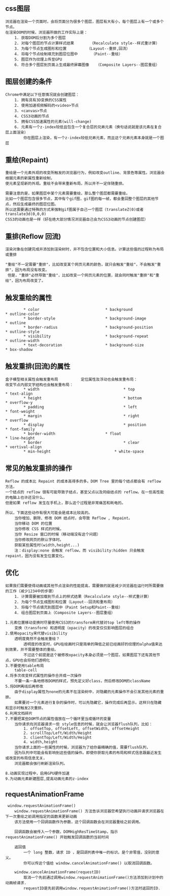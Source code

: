 ## css图层
	浏览器在渲染一个页面时，会将页面分为很多个图层，图层有大有小，每个图层上有一个或多个节点。
	在渲染DOM的时候，浏览器所做的工作实际上是：
		1. 获取DOM后分割为多个图层
		2. 对每个图层的节点计算样式结果		（Recalculate style--样式重计算）
		3. 为每个节点生成图形和位置			（Layout--重排,回流）
		4. 将每个节点绘制填充到图层位图中		（Paint--重绘）
		5. 图层作为纹理上传至GPU
		6. 符合多个图层到页面上生成最终屏幕图像	（Composite Layers--图层重组）

## 图层创建的条件
	Chrome中满足以下任意情况就会创建图层：
		1. 拥有具有3D变换的CSS属性
		2. 使用加速视频解码的<video>节点
		3. <canvas>节点
		4. CSS3动画的节点
		5. 拥有CSS加速属性的元素(will-change)
		6. 元素有一个z-index较低且包含一个复合层的兄弟元素（换句话说就是该元素在复合层上面渲染）
			你在图层上渲染，有一个z-index较低兄弟元素，而且这个兄弟元素本身就是一个图层

## 重绘(Repaint)
	重绘是一个元素外观的改变所触发的浏览器行为，例如改变outline、背景色等属性。浏览器会根据元素的新属性重新绘制，
	使元素呈现新的外观。重绘不会带来重新布局，所以并不一定伴随重排。
	
	需要注意的是，如果图层中某个元素需要重绘，那么整个图层都需要重绘。
	比如一个图层包含很多节点，其中有个gif图，gif图的每一帧，都会重回整个图层的其他节点，然后生成最终的图层位图。
	所以这需要通过特殊的方式来强制gif图属于自己一个图层（translateZ(0)或者translate3d(0,0,0)
	CSS3的动画也是一样（好在绝大部分情况浏览器自己会为CSS3动画的节点创建图层）

## 重排(Reflow 回流)
	渲染对象在创建完成并添加到渲染树时，并不包含位置和大小信息。计算这些值的过程称为布局或重排
	
	"重绘"不一定需要"重排"，比如改变某个网页元素的颜色，就只会触发"重绘"，不会触发"重排"，因为布局没有改变。
	 但是，"重排"必然导致"重绘"，比如改变一个网页元素的位置，就会同时触发"重排"和"重绘"，因为布局改变了。

## 触发重绘的属性
			* color								* background									* outline-color
			* border-style						* background-image								* outline
			* border-radius						* background-position							* outline-style
			* visibility						* background-repeat								* outline-width
			* text-decoration					* background-size								* box-shadow

## 触发重排(回流)的属性
	盒子模型相关属性会触发重布局			定位属性及浮动也会触发重布局：				改变节点内部文字结构也会触发重布局：
			* width							            * top									      	* text-align
			* height						            * bottom							    		* overflow-y
			* padding						            * left								    		* font-weight
			* margin						            * right								    		* overflow
			* display						            * position						    		* font-family
			* border-width			            * float								    		* line-height
			* border						            * clear								    		* vertival-align
			* min-height				            * white-space

## 常见的触发重排的操作
	Reflow 的成本比 Repaint 的成本高得多的多。DOM Tree 里的每个结点都会有 reflow 方法，
	一个结点的 reflow 很有可能导致子结点，甚至父点以及同级结点的 reflow。在一些高性能的电脑上也许还没什么，
	但是如果 reflow 发生在手机上，那么这个过程是非常痛苦和耗电的。
	
	所以，下面这些动作有很大可能会是成本比较高的。
		当你增加、删除、修改 DOM 结点时，会导致 Reflow , Repaint。
		当你移动 DOM 的位置
		当你修改 CSS 样式的时候。
		当你 Resize 窗口的时候（移动端没有这个问题）
		当你修改网页的默认字体时。
		获取某些属性时(width,height...)
		注：display:none 会触发 reflow，而 visibility:hidden 只会触发 repaint，因为没有发生位置变化。

## 优化
	如果我们需要使得动画或其他节点渲染的性能提高，需要做的就是减少浏览器在运行时所需要做的工作（减少1234中的步骤）
		1. 计算需要被加载到节点上的样式结果（Recalculate style--样式重计算）
		2. 为每个节点生成图形和位置（Layout--回流和重布局）
		3. 将每个节点填充到图层中（Paint Setup和Paint--重绘）
		4. 组合图层到页面上（Composite Layers--图层重组）

	1.元素位置移动变换时尽量使用CSS3的transform来代替对top left等的操作
		变换（transform）和透明度（opacity）的改变仅仅影响图层的组合
	2.使用opacity来代替visibility
		透明度竟然不会触发重绘？
			透明度的改变时，GPU在绘画时只是简单的降低之前已经画好的纹理的alpha值来达到效果，并不需要整体的重绘。
			不过这个前提是这个被修改opacity本身必须是一个图层，如果图层下还有其他节点，GPU也会将他们透明化
	3.不要使用table布局
		table-cell
	4.将多次改变样式属性的操作合并成一次操作
		不要一条一条地修改DOM的样式，预先定义好class，然后修改DOM的className
	5.将DOM离线后再修改
		由于display属性为none的元素不在渲染树中，对隐藏的元素操作不会引发其他元素的重排。
		如果要对一个元素进行复杂的操作时，可以先隐藏它，操作完成后再显示。这样只在隐藏和显示时触发2次重排。
	6.利用文档碎片
	7.不要把某些DOM节点的属性值放在一个循环里当成循环的变量
		当你请求向浏览器请求一些 style信息的时候，就会让浏览器flush队列，比如：
			1. offsetTop, offsetLeft, offsetWidth, offsetHeight
			2. scrollTop/Left/Width/Height
			3. clientTop/Left/Width/Height
			4. width,height
		当你请求上面的一些属性的时候，浏览器为了给你最精确的值，需要flush队列，
		因为队列中可能会有影响到这些值的操作。即使你获取元素的布局和样式信息跟最近发生或改变的布局信息无关，
		浏览器都会强行刷新渲染队列。

	8.动画实现过程中，启用GPU硬件加速	
	9.为动画元素新建图层,提高动画元素的z-index

## requestAnimationFrame
	 window.requestAnimationFrame()
		window.requestAnimationFrame() 方法告诉浏览器您希望执行动画并请求浏览器在下一次重绘之前调用指定的函数来更新动画
		该方法使用一个回调函数作为参数，这个回调函数会在浏览器重绘之前调用。

		回调函数会被传入一个参数，DOMHighResTimeStamp，指示requestAnimationFrame() 开始触发回调函数的当前时间
		
		返回值
			一个 long 整数，请求 ID ，是回调列表中唯一的标识。是个非零值，没别的意义。
			你可以传这个值给 window.cancelAnimationFrame() 以取消回调函数。
		 
		window.cancelAnimationFrame(requestID)
	 		取消一个先前通过调用window.requestAnimationFrame()方法添加到计划中的动画帧请求.
	 		requestID是先前调用window.requestAnimationFrame()方法时返回的ID.